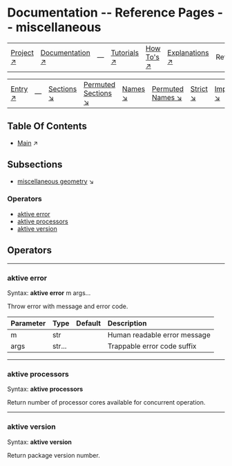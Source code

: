 # Documentation -- Reference Pages -- miscellaneous

||||||||
|---|---|---|---|---|---|---|
|[Project ↗](../../README.md)|[Documentation ↗](../index.md)|&mdash;|[Tutorials ↗](../tutorials.md)|[How To's ↗](../howtos.md)|[Explanations ↗](../explanations.md)|References|

|||||||||
|---|---|---|---|---|---|---|---|
|[Entry ↗](index.md)|&mdash;|[Sections ↘](bysection.md)|[Permuted Sections ↘](bypsection.md)|[Names ↘](byname.md)|[Permuted Names ↘](bypname.md)|[Strict ↘](strict.md)|[Implementations ↘](bylang.md)|

## Table Of Contents

  - [Main](index.md) ↗


## Subsections


 - [miscellaneous geometry](miscellaneous_geometry.md) ↘

### Operators

 - [aktive error](#error)
 - [aktive processors](#processors)
 - [aktive version](#version)

## Operators

---
### <a name='error'></a> aktive error

Syntax: __aktive error__ m args...

Throw error with message and error code.

|Parameter|Type|Default|Description|
|:---|:---|:---|:---|
|m|str||Human readable error message|
|args|str...||Trappable error code suffix|

---
### <a name='processors'></a> aktive processors

Syntax: __aktive processors__ 

Return number of processor cores available for concurrent operation.


---
### <a name='version'></a> aktive version

Syntax: __aktive version__ 

Return package version number.


